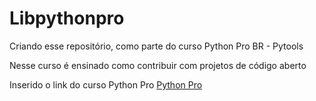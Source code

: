 # Libpythonpro
Criando esse repositório, como parte do curso Python Pro BR - Pytools

Nesse curso é ensinado como contribuir com projetos de código aberto

Inserido o link do curso Python Pro [Python Pro](https://www.python.pro.br)